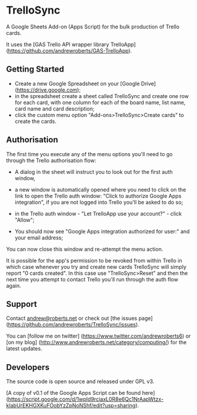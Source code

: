 # TrelloSync

A Google Sheets Add-on (Apps Script) for the bulk production of Trello cards.

It uses the [GAS Trello API wrapper library TrelloApp] (https://github.com/andrewroberts/GAS-TrelloApp).

## Getting Started

* Create a new Google Spreadsheet on your [Google Drive] (https://drive.google.com);
* in the spreadsheet create a sheet called TrelloSync and create one row for each card, with one column for each of the board name, list name, card name and card description;
* click the custom menu option "Add-ons>TrelloSync>Create cards" to create the cards.

## Authorisation

The first time you execute any of the menu options you'll need to go through the Trello authorisation flow:

* A dialog in the sheet will instruct you to look out for the first auth window, 

* a new window is automatically opened where you need to click on the link to open the Trello auth window: "Click to authorize Google Apps integration", if you are not logged into Trello you'll be asked to do so;

* in the Trello auth window - "Let TrelloApp use your account?" - click "Allow";

* You should now see "Google Apps integration authorized for user:" and your email address;

You can now close this window and re-attempt the menu action.

It is possible for the app's permission to be revoked from within Trello in which case whenever you try and create new cards TrelloSync will simply report "0 cards created". In this case use "TrelloSync>Reset" and then the next time you attempt to contact Trello you'll run through the auth flow again.

## Support 

Contact [andrew@roberts.net](mailto:andrew@roberts.net) or check out [the issues page] (https://github.com/andrewroberts/TrelloSync/issues).

You can [follow me on twitter] (https://www.twitter.com/andrewroberts6) or [on my blog] (http://www.andrewroberts.net/category/computing/) for the latest updates.

## Developers

The source code is open source and released under GPL v3.

[A copy of v0.1 of the Google Apps Script can be found here] (https://script.google.com/d/1wpId9rciaxL0R8e6Qc1NrAapWtzx-kIabUrEKHGXKuFOobYzZpNoNShf/edit?usp=sharing).
